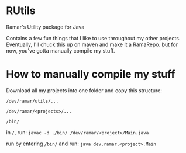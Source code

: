 # RUtils

Ramar's Utility package for Java

Contains a few fun things that I like to use throughout my other projects.
Eventually, I'll chuck this up on maven and make it a RamaRepo. but for now, you've gotta manually compile my stuff.

# How to manually compile my stuff

Download all my projects into one folder and copy this structure:

`/dev/ramar/utils/...`

`/dev/ramar/<projects>/...`

`/bin/`


in `/`, run: `javac -d ./bin/ /dev/ramar/<project>/Main.java`

run by entering `/bin/` and run: `java dev.ramar.<project>.Main`
